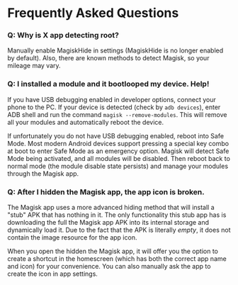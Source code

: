 # Frequently Asked Questions

### Q: Why is X app detecting root?

Manually enable MagiskHide in settings (MagiskHide is no longer enabled by default). Also, there are known methods to detect Magisk, so your mileage may vary.

### Q: I installed a module and it bootlooped my device. Help!

If you have USB debugging enabled in developer options, connect your phone to the PC. If your device is detected (check by `adb devices`), enter ADB shell and run the command `magisk --remove-modules`. This will remove all your modules and automatically reboot the device.

If unfortunately you do not have USB debugging enabled, reboot into Safe Mode. Most modern Android devices support pressing a special key combo at boot to enter Safe Mode as an emergency option. Magisk will detect Safe Mode being activated, and all modules will be disabled. Then reboot back to normal mode (the module disable state persists) and manage your modules through the Magisk app.

### Q: After I hidden the Magisk app, the app icon is broken.

The Magisk app uses a more advanced hiding method that will install a "stub" APK that has nothing in it. The only functionality this stub app has is downloading the full the Magisk app APK into its internal storage and dynamically load it. Due to the fact that the APK is literally *empty*, it does not contain the image resource for the app icon.

When you open the hidden the Magisk app, it will offer you the option to create a shortcut in the homescreen (which has both the correct app name and icon) for your convenience. You can also manually ask the app to create the icon in app settings.
